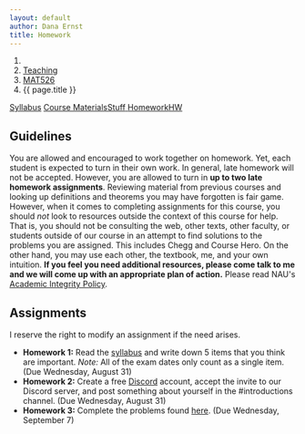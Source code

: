 ```yaml
---
layout: default
author: Dana Ernst
title: Homework
---
```


<ol class="breadcrumb">
  <li><a href="/"><i class="fa fa-home"></i></a></li>
  <li><a href="/teaching/">Teaching</a></li>
  <li><a href="/teaching/mat526f22">MAT526</a></li>
  <li class="active">{{ page.title }}</li>
</ol>

<div class="row">
<div class="col-xs-12">
<div class="btn-group btn-group-justified">
<a class="btn btn-default btn-success" href="{{site.baseurl}}/teaching/mat526f22/syllabus/">Syllabus</a>
<a class="btn btn-default btn-primary" href="{{site.baseurl}}/teaching/mat526f22/materials/">
<span class="hidden-xs">Course Materials</span><span class="visible-xs">Stuff</span>
</a>
<a class="btn btn-default btn-warning" href="{{site.baseurl}}/teaching/mat526f22/homework/">
<span class="hidden-xs">Homework</span><span class="visible-xs">HW</span>
</a>
</div>
</div>
</div>

## Guidelines ##
You are allowed and encouraged to work together on homework. Yet, each student is expected to turn in their own work. In general, late homework will not be accepted. However, you are allowed to turn in **up to two late homework assignments**. Reviewing material from previous courses and looking up definitions and theorems you may have forgotten is fair game. However, when it comes to completing assignments for this course, you should *not* look to resources outside the context of this course for help.  That is, you should not be consulting the web, other texts, other faculty, or students outside of our course in an attempt to find solutions to the problems you are assigned.  This includes Chegg and Course Hero. On the other hand, you may use each other, the textbook, me, and your own intuition. **If you feel you need additional resources, please come talk to me and we will come up with an appropriate plan of action.** Please read NAU's [Academic Integrity Policy](https://www5.nau.edu/policies/Client/Details/828?whoIsLooking=Students&pertainsTo=All&sortDirection=Ascending&page=1).

## Assignments ##
I reserve the right to modify an assignment if the need arises.  

- **Homework 1:** Read the [syllabus]({{site.baseurl}}/teaching/mat526f22/syllabus/) and write down 5 items that you think are important. *Note:*  All of the exam dates only count as a single item.  (Due Wednesday, August 31)
- **Homework 2:** Create a free [Discord](http://discord.com) account, accept the invite to our Discord server, and post something about yourself in the #introductions channel. (Due Wednesday, August 31)
- **Homework 3:** Complete the problems found [here]({{site.baseurl}}/teaching/mat526f22/526HW3.pdf). (Due Wednesday, September 7)
